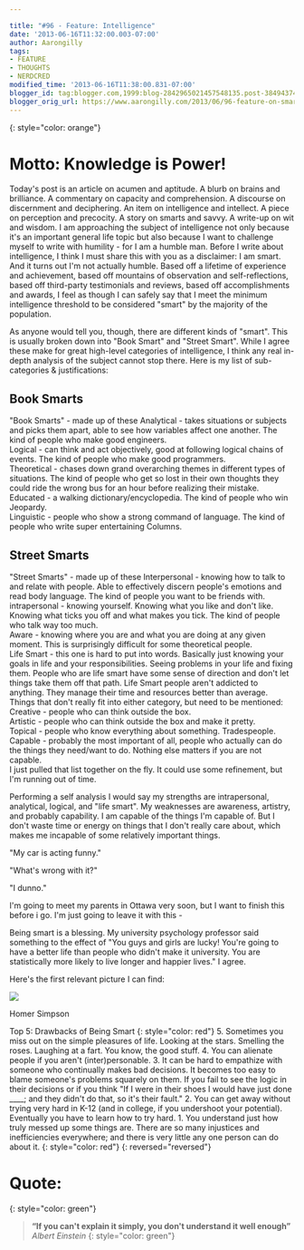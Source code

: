 ```yaml
---

title: "#96 - Feature: Intelligence"
date: '2013-06-16T11:32:00.003-07:00'
author: Aarongilly
tags:
- FEATURE
- THOUGHTS
- NERDCRED
modified_time: '2013-06-16T11:38:00.831-07:00'
blogger_id: tag:blogger.com,1999:blog-2842965021457548135.post-3849437438393643950
blogger_orig_url: https://www.aarongilly.com/2013/06/96-feature-on-smarts.html
---
```


{: style="color: orange"}
# Motto: Knowledge is Power!

Today's post is an article on acumen and aptitude. A blurb on brains and brilliance. A commentary on capacity and comprehension. A discourse on discernment and deciphering. An item on intelligence and intellect. A piece on perception and precocity. A story on smarts and savvy. A write-up on wit and wisdom.  I am approaching the subject of intelligence not only because it's an important general life topic but also because I want to challenge myself to write with humility - for I am a humble man.   Before I write about intelligence, I think I must share this with you as a disclaimer: I am smart.  And it turns out I'm not actually humble.  Based off a lifetime of experience and achievement, based off mountains of observation and self-reflections, based off third-party testimonials and reviews, based off accomplishments and awards, I feel as though I can safely say that I meet the minimum intelligence threshold to be considered "smart" by the majority of the population.

As anyone would tell you, though, there are different kinds of "smart". This is usually broken down into "Book Smart" and "Street Smart". While I agree these make for great high-level categories of intelligence, I think any real in-depth analysis of the subject cannot stop there. Here is my list of sub-categories & justifications:

## Book Smarts
"Book Smarts" - made up of these
Analytical - takes situations or subjects and picks them apart, able to see how variables affect one another. The kind of people who make good engineers.  
Logical - can think and act objectively, good at following logical chains of events. The kind of people who make good programmers.  
Theoretical - chases down grand overarching themes in different types of situations. The kind of people who get so lost in their own thoughts they could ride the wrong bus for an hour before realizing their mistake.  
Educated - a walking dictionary/encyclopedia. The kind of people who win Jeopardy.   
Linguistic - people who show a strong command of language. The kind of people who write super entertaining Columns.

## Street Smarts
"Street Smarts" - made up of these
Interpersonal - knowing how to talk to and relate with people. Able to effectively discern people's emotions and read body language. The kind of people you want to be friends with.  
intrapersonal - knowing yourself. Knowing what you like and don't like. Knowing what ticks you off and what makes you tick. The kind of people who talk way too much.  
Aware - knowing where you are and what you are doing at any given moment. This is surprisingly difficult for some theoretical people.  
Life Smart - this one is hard to put into words. Basically just knowing your goals in life and your responsibilities. Seeing problems in your life and fixing them. People who are life smart have some sense of direction and don't let things take them off that path. Life Smart people aren't addicted to anything. They manage their time and resources better than average.  
Things that don't really fit into either category, but need to be mentioned:
Creative - people who can think outside the box.  
Artistic - people who can think outside the box and make it pretty.  
Topical - people who know everything about something. Tradespeople.  
Capable - probably the most important of all, people who actually can do the things they need/want to do. Nothing else matters if you are not capable.  
I just pulled that list together on the fly. It could use some refinement, but I'm running out of time.  

Performing a self analysis I would say my strengths are intrapersonal, analytical, logical, and "life smart". My weaknesses are awareness, artistry, and probably capability. I am capable of the things I'm capable of. But I don't waste time or energy on things that I don't really care about, which makes me incapable of some relatively important things.

"My car is acting funny."

"What's wrong with it?"

"I dunno."

I'm going to meet my parents in Ottawa very soon, but I want to finish this before i go. I'm just going to leave it with this - 

Being smart is a blessing. My university psychology professor said something to the effect of "You guys and girls are lucky! You're going to have a better life than people who didn't make it university. You are statistically more likely to live longer and happier lives." I agree.

Here's the first relevant picture I can find:

![](https://static.displate.com/280x392/displate/2020-09-08/6126de6d0c1a024703b057249446f3b8_99eaaf112eadb70f1076bd40e343cef4.jpg)

Homer Simpson

Top 5: Drawbacks of Being Smart
{: style="color: red"}
5. Sometimes you miss out on the simple pleasures of life. Looking at the stars. Smelling the roses. Laughing at a fart. You know, the good stuff.
4. You can alienate people if you aren't (inter)personable. 3. It can be hard to empathize with someone who continually makes bad decisions. It becomes too easy to blame someone's problems squarely on them. If you fail to see the logic in their decisions or if you think "If I were in their shoes I would have just done ____; and they didn't do that, so it's their fault."
2. You can get away without trying very hard in K-12 (and in college, if you undershoot your potential). Eventually you have to learn how to try hard. 1. You understand just how truly messed up some things are. There are so many injustices and inefficiencies everywhere; and there is very little any one person can do about it.
{: style="color: red"}
{: reversed="reversed"}

# Quote: 
{: style="color: green"}
> **“If you can't explain it simply, you don't understand it well enough”**
<cite>Albert Einstein</cite>
{: style="color: green"}